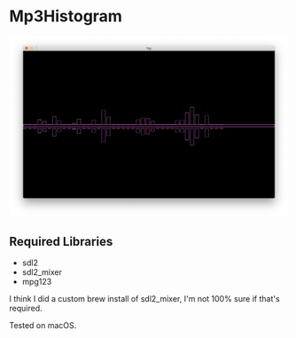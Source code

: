 # Mp3Histogram

![header image](https://github.com/brianmed/Mp3Histogram/raw/master/Mp3Histogram.png)

## Required Libraries

* sdl2
* sdl2_mixer
* mpg123

I think I did a custom brew install of sdl2_mixer, I'm not 100% sure if that's required.

Tested on macOS.
